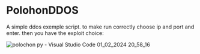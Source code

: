 # PolohonDDOS
A simple ddos exemple script.
to make run correctly choose ip and port and enter.
then you have the exploit choice:

![polochon py - Visual Studio Code 01_02_2024 20_58_16](https://github.com/ChessIaCreator/PolohonDDOS/assets/143083869/20da8045-ac64-41b6-834c-5c46d21eaf5b)
